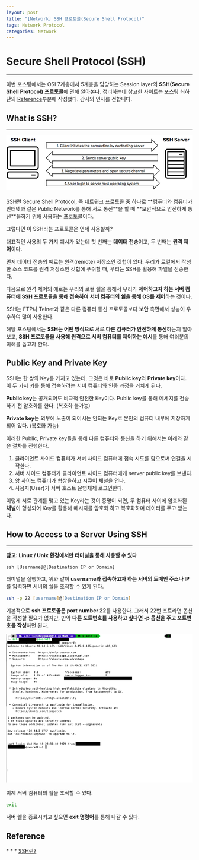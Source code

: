 ```yaml
---
layout: post
title: "[Network] SSH 프로토콜(Secure Shell Protocol)"
tags: Network Protocol
categories: Network 
---
```

# Secure Shell Protocol (SSH)
* * *
이번 포스팅에서는 OSI 7계층에서 5계층을 담당하는 Session layer의 **SSH(Secure Shell Protocol) 프로토콜**에 관해 알아본다. 정리하는데 참고한 사이트는 포스팅 최하단의 [Reference](#ref)부분에 작성했다. 감사의 인사를 전합니다.

## What is SSH?
* * *  

<div><img style="margin: auto;" src="/images/ssh.png"></div><br>  
SSH란 Secure Shell Protocol, 즉 네트워크 프로토콜 중 하나로 **컴퓨터와 컴퓨터가 인터넷과 같은 Public Network를 통해 서로 통신**을 할 때 **보안적으로 안전하게 통신**을하기 위해 사용하는 프로토콜이다.  

그렇다면 이 SSH라는 프로토콜은 언제 사용할까?  

대표적인 사용의 두 가지 예시가 있는데 첫 번째는 **데이터 전송**이고, 두 번째는 **원격 제어**이다.  

먼저 데이터 전송의 예로는 원격(remote) 저장소인 깃헙이 있다. 우리가 로컬에서 작성한 소스 코드를 원격 저장소인 깃헙에 푸쉬할 때, 우리는 SSH를 활용해 파일을 전송한다.  

다음으로 원격 제어의 예로는 우리의 로컬 쉘을 통해서 우리가 **제어하고자 하는 서버 컴퓨터에 SSH 프로토콜을 통해 접속하여 서버 컴퓨터의 쉘을 통해 OS를 제어**하는 것이다.  

SSH는 FTP나 Telnet과 같은 다른 컴퓨터 통신 프로토콜보다 **보안** 측면에서 성능이 우수하여 많이 사용한다.  

해당 포스팅에서는 **SSH는 어떤 방식으로 서로 다른 컴퓨터가 안전하게 통신**하는지 알아 보고, **SSH 프로토콜을 사용해 원격으로 서버 컴퓨터를 제어하는 예시**를 통해 여러분의 이해를 돕고자 한다.

## Public Key and Private Key
SSH는 한 쌍의 Key를 가지고 있는데, 그것은 바로 **Public key**와 **Private key**이다. 이 두 가지 키를 통해 접속하려는 서버 컴퓨터와 인증 과정을 거치게 된다.  

**Public key**는 공개되어도 비교적 안전한 Key이다. Public key를 통해 메세지를 전송하기 전 암호화를 한다. (복호화 불가능)  

**Private key**는 외부에 노출이 되어서는 안되는 Key로 본인의 컴퓨터 내부에 저장하게 되어 있다. (복호화 가능) 

이러한 Public, Private key들을 통해 다른 컴퓨터와 통신을 하기 위해서는 아래와 같은 절차를 진행한다.  
1. 클라이언트 사이드 컴퓨터가 서버 사이드 컴퓨터에 접속 시도를 함으로써 연걸을 시작한다.
2. 서버 사이드 컴퓨터가 클라이언트 사이드 컴퓨터에게 server public key를 보낸다.
3. 양 사이드 컴퓨터가 협상을하고 시큐어 채널을 연다.
4. 사용자(User)가 서버 호스트 운영체제 로그인한다.

이렇게 서로 관계를 맺고 있는 Key라는 것이 증명이 되면, 두 컴퓨터 사이에 암호화된 **채널**이 형성되어 Key를 활용해 메시지를 암호화 하고 복호화하며 데이터를 주고 받는다.

## How to Access to a Server Using SSH 
* * *
**참고: Linux / Unix 환경에서만 터미널을 통해 사용할 수 있다**
```
ssh [Username]@[Destination IP or Domain]
```
터미널을 실행하고, 위와 같이 **username과 접속하고자 하는 서버의 도메인 주소나 IP**를 입력하면 서버의 쉘을 조작할 수 있게 된다.  

```zsh
ssh -p 22 [username]@[Destination IP or Domain]
```
기본적으로 **ssh 프로토콜은 port number 22**를 사용한다. 그래서 22번 포트라면 옵션을 작성할 필요가 없지만, 만약 **다른 포트번호를 사용하고 싶다면 -p 옵션을 주고 포트번호를 작성**하면 된다.  

![ssh](/images/ssh-complete.png)

이제 서버 컴퓨터의 쉘을 조작할 수 있다.

```zsh
exit
```
서버 쉘을 종료시키고 싶으면 **exit 명령어**를 통해 나갈 수 있다.

<h2 id="ref">Reference</h2>
* * *
<a href="https://cheershennah.tistory.com/96">SSH란?</a>  

